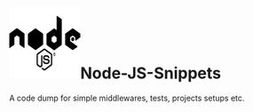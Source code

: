 # <img src='./icons/node.svg' width="128" height="128"/>Node-JS-Snippets

A code dump for simple middlewares, tests, projects setups etc.

